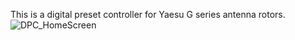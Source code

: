 This is a digital preset controller for Yaesu G series antenna rotors.![DPC_HomeScreen](https://github.com/user-attachments/assets/26b13c4f-0b4a-4fee-811e-bba0a968de73)
